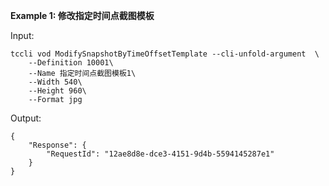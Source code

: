 **Example 1: 修改指定时间点截图模板**



Input: 

```
tccli vod ModifySnapshotByTimeOffsetTemplate --cli-unfold-argument  \
    --Definition 10001\
    --Name 指定时间点截图模板1\
    --Width 540\
    --Height 960\
    --Format jpg
```

Output: 
```
{
    "Response": {
        "RequestId": "12ae8d8e-dce3-4151-9d4b-5594145287e1"
    }
}
```

